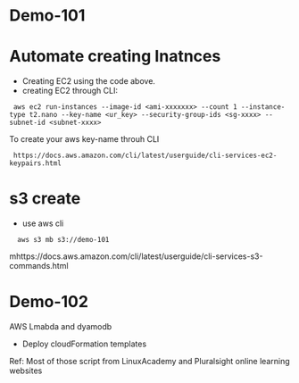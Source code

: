 
# Demo-101
# Automate  creating Inatnces

 * Creating EC2 using the code above.
 * creating EC2 through CLI:

  ```
   aws ec2 run-instances --image-id <ami-xxxxxxx> --count 1 --instance-type t2.nano --key-name <ur_key> --security-group-ids <sg-xxxx> --subnet-id <subnet-xxxx>
  ```
  To create your aws key-name throuh CLI

  ```
   https://docs.aws.amazon.com/cli/latest/userguide/cli-services-ec2-keypairs.html

  ```
# s3 create
* use aws cli
```
  aws s3 mb s3://demo-101
```
mhttps://docs.aws.amazon.com/cli/latest/userguide/cli-services-s3-commands.html
# Demo-102
AWS Lmabda and dyamodb

* Deploy cloudFormation templates

Ref: Most of those script from LinuxAcademy and Pluralsight online learning websites
